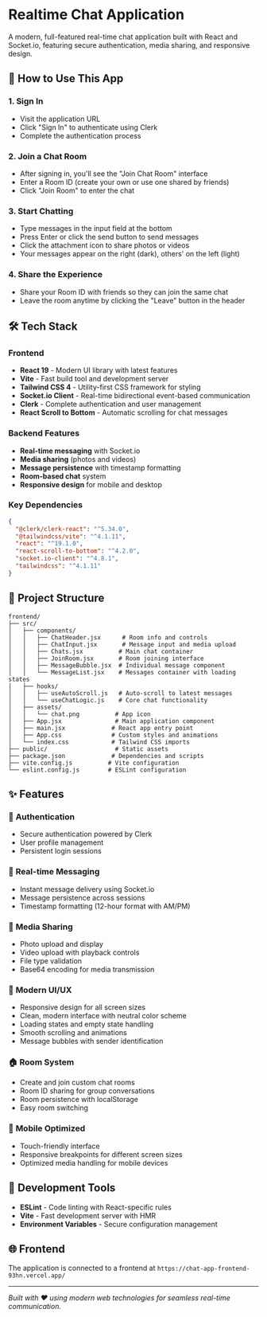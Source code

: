 # Realtime Chat Application

A modern, full-featured real-time chat application built with React and Socket.io, featuring secure authentication, media sharing, and responsive design.

## 🚀 How to Use This App

### 1. **Sign In**
- Visit the application URL
- Click "Sign In" to authenticate using Clerk
- Complete the authentication process

### 2. **Join a Chat Room**
- After signing in, you'll see the "Join Chat Room" interface
- Enter a Room ID (create your own or use one shared by friends)
- Click "Join Room" to enter the chat

### 3. **Start Chatting**
- Type messages in the input field at the bottom
- Press Enter or click the send button to send messages
- Click the attachment icon to share photos or videos
- Your messages appear on the right (dark), others' on the left (light)

### 4. **Share the Experience**
- Share your Room ID with friends so they can join the same chat
- Leave the room anytime by clicking the "Leave" button in the header

## 🛠️ Tech Stack

### Frontend
- **React 19** - Modern UI library with latest features
- **Vite** - Fast build tool and development server
- **Tailwind CSS 4** - Utility-first CSS framework for styling
- **Socket.io Client** - Real-time bidirectional event-based communication
- **Clerk** - Complete authentication and user management
- **React Scroll to Bottom** - Automatic scrolling for chat messages

### Backend Features
- **Real-time messaging** with Socket.io
- **Media sharing** (photos and videos)
- **Message persistence** with timestamp formatting
- **Room-based chat** system
- **Responsive design** for mobile and desktop

### Key Dependencies
```json
{
  "@clerk/clerk-react": "^5.34.0",
  "@tailwindcss/vite": "^4.1.11",
  "react": "^19.1.0",
  "react-scroll-to-bottom": "^4.2.0",
  "socket.io-client": "^4.8.1",
  "tailwindcss": "^4.1.11"
}
```

## 📁 Project Structure

```
frontend/
├── src/
│   ├── components/
│   │   ├── ChatHeader.jsx      # Room info and controls
│   │   ├── ChatInput.jsx       # Message input and media upload
│   │   ├── Chats.jsx          # Main chat container
│   │   ├── JoinRoom.jsx       # Room joining interface
│   │   ├── MessageBubble.jsx  # Individual message component
│   │   └── MessageList.jsx    # Messages container with loading states
│   ├── hooks/
│   │   ├── useAutoScroll.js   # Auto-scroll to latest messages
│   │   └── useChatLogic.js    # Core chat functionality
│   ├── assets/
│   │   └── chat.png          # App icon
│   ├── App.jsx               # Main application component
│   ├── main.jsx             # React app entry point
│   ├── App.css              # Custom styles and animations
│   └── index.css            # Tailwind CSS imports
├── public/                   # Static assets
├── package.json             # Dependencies and scripts
├── vite.config.js          # Vite configuration
└── eslint.config.js        # ESLint configuration
```

## ✨ Features

### 🔐 **Authentication**
- Secure authentication powered by Clerk
- User profile management
- Persistent login sessions

### 💬 **Real-time Messaging**
- Instant message delivery using Socket.io
- Message persistence across sessions
- Timestamp formatting (12-hour format with AM/PM)

### 📱 **Media Sharing**
- Photo upload and display
- Video upload with playback controls
- File type validation
- Base64 encoding for media transmission

### 🎨 **Modern UI/UX**
- Responsive design for all screen sizes
- Clean, modern interface with neutral color scheme
- Loading states and empty state handling
- Smooth scrolling and animations
- Message bubbles with sender identification

### 🏠 **Room System**
- Create and join custom chat rooms
- Room ID sharing for group conversations
- Room persistence with localStorage
- Easy room switching

### 📱 **Mobile Optimized**
- Touch-friendly interface
- Responsive breakpoints for different screen sizes
- Optimized media handling for mobile devices

## 🔧 Development Tools

- **ESLint** - Code linting with React-specific rules
- **Vite** - Fast development server with HMR
- **Environment Variables** - Secure configuration management

## 🌐 Frontend

The application is connected to a frontend at `https://chat-app-frontend-93hn.vercel.app/`

---

*Built with ❤️ using modern web technologies for seamless real-time communication.*
